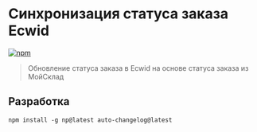 # Синхронизация статуса заказа Ecwid

[![npm](https://img.shields.io/npm/v/@wmakeev/ecwid-order-state-sync.svg?maxAge=1800&style=flat-square)](https://www.npmjs.com/package/@wmakeev/ecwid-order-state-sync)

> Обновление статуса заказа в Ecwid на основе статуса заказа из МойСклад

## Разработка

```
npm install -g np@latest auto-changelog@latest
```
